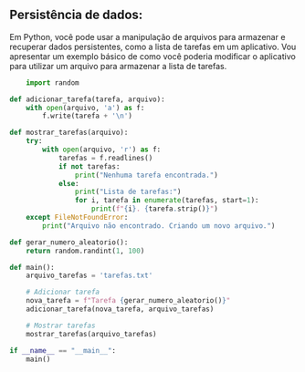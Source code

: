 ## Persistência de dados:

Em Python, você pode usar a manipulação de arquivos para armazenar e recuperar dados persistentes, como a lista de tarefas em um aplicativo. Vou apresentar um exemplo básico de como você poderia modificar o aplicativo para utilizar um arquivo para armazenar a lista de tarefas.

```python
    import random

def adicionar_tarefa(tarefa, arquivo):
    with open(arquivo, 'a') as f:
        f.write(tarefa + '\n')

def mostrar_tarefas(arquivo):
    try:
        with open(arquivo, 'r') as f:
            tarefas = f.readlines()
            if not tarefas:
                print("Nenhuma tarefa encontrada.")
            else:
                print("Lista de tarefas:")
                for i, tarefa in enumerate(tarefas, start=1):
                    print(f"{i}. {tarefa.strip()}")
    except FileNotFoundError:
        print("Arquivo não encontrado. Criando um novo arquivo.")

def gerar_numero_aleatorio():
    return random.randint(1, 100)

def main():
    arquivo_tarefas = 'tarefas.txt'

    # Adicionar tarefa
    nova_tarefa = f"Tarefa {gerar_numero_aleatorio()}"
    adicionar_tarefa(nova_tarefa, arquivo_tarefas)

    # Mostrar tarefas
    mostrar_tarefas(arquivo_tarefas)

if __name__ == "__main__":
    main()






```